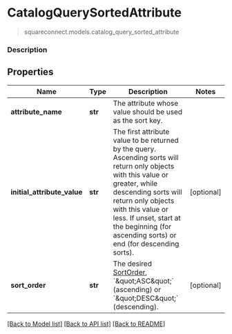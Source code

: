 # CatalogQuerySortedAttribute
> squareconnect.models.catalog_query_sorted_attribute

### Description



## Properties
Name | Type | Description | Notes
------------ | ------------- | ------------- | -------------
**attribute_name** | **str** | The attribute whose value should be used as the sort key. | 
**initial_attribute_value** | **str** | The first attribute value to be returned by the query. Ascending sorts will return only objects with this value or greater, while descending sorts will return only objects with this value or less. If unset, start at the beginning (for ascending sorts) or end (for descending sorts). | [optional] 
**sort_order** | **str** | The desired [SortOrder](#type-sortorder), &#x60;\&quot;ASC\&quot;&#x60; (ascending) or &#x60;\&quot;DESC\&quot;&#x60; (descending). | [optional] 

[[Back to Model list]](../README.md#documentation-for-models) [[Back to API list]](../README.md#documentation-for-api-endpoints) [[Back to README]](../README.md)


